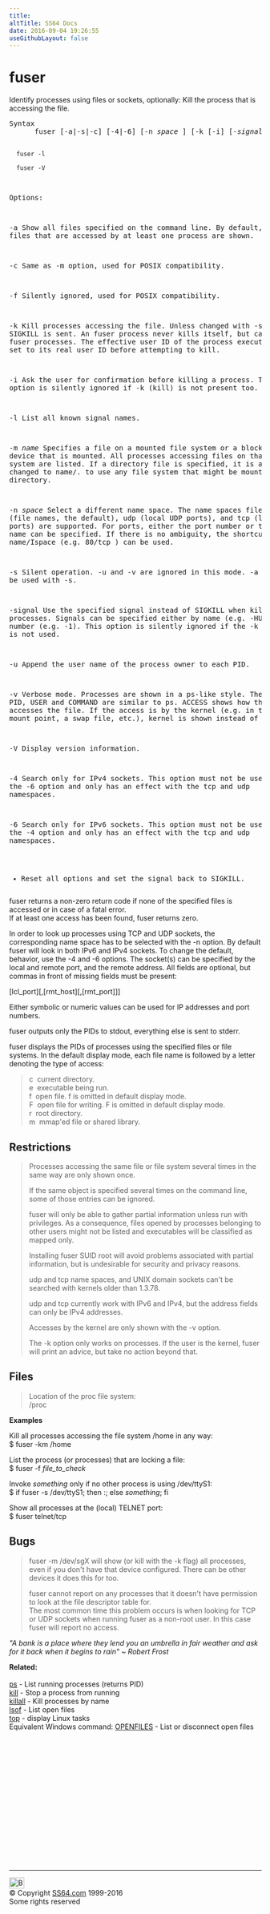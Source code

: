 ```yaml
---
title:
altTitle: SS64 Docs
date: 2016-09-04 19:26:55
useGithubLayout: false
---
```

<!-- #BeginLibraryItem "/Library/head_bash.lbi" --><!-- #EndLibraryItem --><h1>fuser </h1>  
<p>Identify processes using files or sockets, optionally: Kill the process that is accessing the file.</p>
<pre>Syntax
      fuser [-a|-s|-c] [-4|-6] [-n <i>space</i> ] [-k [-i] [-<i>signal</i> ] ] [-muvf] <i>name</i>

      fuser -l

      fuser -V 

Options:

   -a   Show all files specified on the command line.
        By default, only files that are accessed by at least one process are shown.

   -c   Same as -m option, used for POSIX compatibility.

   -f   Silently ignored, used for POSIX compatibility.

   -k   Kill processes accessing the file.
        Unless changed with -signal, SIGKILL is sent.
        An fuser process never kills itself, but can kill other fuser processes.
        The effective user ID of the process executing fuser is set to its real
        user ID before attempting to kill.

   -i   Ask the user for confirmation before killing a process.
        This option is silently ignored if -k (kill) is not present too.

   -l   List all known signal names.

   -m <i>name</i> Specifies a file on a mounted file system or a block device that is mounted.
           All processes accessing files on that file system are listed.
           If a directory file is specified, it is automatically changed to name/. 
           to use any file system that might be mounted on that directory.

   -n <i>space</i>   Select a different name space.
              The name spaces file (file names, the default), udp (local UDP ports),
              and tcp (local TCP ports) are supported. For ports, either the port number or
              the symbolic name can be specified.
              If there is no ambiguity, the shortcut notation name/Ispace (e.g. 80/tcp ) can be used. 

   -s   Silent operation. -u and -v are ignored in this mode.
        -a must not be used with -s.

   -signal  Use the specified signal instead of SIGKILL when killing processes.
            Signals can be specified either by name (e.g. -HUP) or by number (e.g. -1).
            This option is silently ignored if the -k (kill)option is not used. 

   -u   Append the user name of the process owner to each PID.

   -v   Verbose mode. Processes are shown in a ps-like style.
        The fields PID, USER and COMMAND are similar to ps.
        ACCESS shows how the process accesses the file. If the access is by the kernel
        (e.g. in the case of a mount point, a swap file, etc.), kernel is shown instead of the PID.

   -V   Display version information.

   -4   Search only for IPv4 sockets.
        This option must not be used with the -6 option and only has an effect with the tcp and udp namespaces.

   -6   Search only for IPv6 sockets.
        This option must not be used with the -4 option and only has an effect with the tcp and udp namespaces.

   -    Reset all options and set the signal back to SIGKILL. </pre>
<p>fuser returns a non-zero return code if none of the specified files is accessed or in case of a fatal error. <br>
If at least one access has been found, fuser returns zero.</p>
<p>In order to look up processes using TCP and UDP sockets, the corresponding name space has to be selected with the -n option. By default fuser will look in both IPv6 and IPv4 sockets. To change the default, behavior, use the -4 and -6 options. The socket(s) can be specified by the local and remote port, and the remote address. All fields are optional, but commas in front of missing fields must be present:</p>
<p class="code">[lcl_port][,[rmt_host][,[rmt_port]]]</p>
<p>Either symbolic or numeric values can be used for IP addresses and port numbers.</p>
<p>fuser outputs only the PIDs to stdout, everything else is sent to stderr. </p>
<p>fuser displays the PIDs of processes using the specified files or file systems. In the default display mode, each file name is followed by a letter denoting the type of access:</p>
<blockquote>
<p class="code"> c   &nbsp;current directory.<br>
e   &nbsp;executable being run.<br>
f   &nbsp;open file. f is omitted in default display mode.<br>
F   &nbsp;open file for writing. F is omitted in default display mode.<br>
r   &nbsp;root directory.<br>
m   &nbsp;mmap'ed file or shared library. </p>
</blockquote>
<h2>Restrictions</h2>
<blockquote>
<p>Processes accessing the same file or file system several times in the same way are only shown once.</p>
<p>If the same object is specified several times on the command line, some of those entries can be ignored.</p>
<p>fuser will only be able to gather partial information unless run with privileges. As a consequence, files opened by processes belonging to other users might not be listed and executables will be classified as mapped only.</p>
<p>Installing fuser SUID root will avoid problems associated with partial information, but is undesirable for security and privacy reasons.</p>
<p>udp and tcp name spaces, and UNIX domain sockets can't be searched with kernels older than 1.3.78.</p>
<p>udp and tcp currently work with IPv6 and IPv4, but the address fields can only be IPv4 addresses.</p>
<p>Accesses by the kernel are only shown with the <span class="code">-v</span> option.</p>
<p>The<span class="code"> -k</span> option only works on processes. If the user is the kernel, fuser will print an advice, but take no action beyond that.</p>
</blockquote>
<h2>Files</h2>
<blockquote>
<p>Location of the proc file system:<br>
<span class="code">/proc</span><br>
</p>
</blockquote>
<p><b>Examples</b></p>
<p>Kill all processes accessing the file system /home in any way:<br> 
<span class="code">$ 
fuser -km /home</span></p>
<p>List the process (or processes) that are locking a file:<br>
<span class="code">$ 
fuser -f <i>file_to_check</i></span></p>
<p>Invoke <i>something </i>only if no other process is using /dev/ttyS1:<br>
<span class="code">$ if fuser -s /dev/ttyS1; then :; else <i>something</i>; fi </span></p>
<p>Show all processes at the (local) TELNET port:<br>
<span class="code">$ fuser telnet/tcp</span></p>
<h2>Bugs</h2>
<blockquote>
<p><span class="code">fuser -m /dev/sgX</span> will show (or kill with the -k flag) all processes, even if you don't have that device configured. There can be other devices it does this for too.</p>
<p>fuser cannot report on any processes that it doesn't have permission to look at the file descriptor table for. <br>
The most common time this problem occurs is when looking for TCP or UDP sockets when running fuser as a non-root user. In this case fuser will report no access.</p>
</blockquote>
<p class="quote"><i>"A bank is a place where they lend you an umbrella in fair weather and ask for it back  when it begins to rain" ~ Robert Frost</i></p>
<p><b>Related:</b><br>
<br>
<a href="ps.html">ps</a> - List running processes (returns PID)<br>
<a href="kill.html">kill</a> - Stop a process from running<br>
<a href="../osx/killall.html">killall</a> - Kill processes by name<br>
<a href="lsof.html">lsof</a> - List open files<br>
<a href="../osx/top.html">top</a> - display Linux tasks <br>
Equivalent Windows command: <a href="../nt/openfiles.html">OPENFILES</a> - List or disconnect open files</p><!-- #BeginLibraryItem "/Library/foot_bash.lbi" --><p>
<!-- bash300 -->
<ins class="adsbygoogle" style="display:inline-block;width:300px;height:250px" data-ad-client="ca-pub-6140977852749469" data-ad-slot="4615356305"></ins>
<script>
(adsbygoogle = window.adsbygoogle || []).push({});
</script></p>
<hr>
<div id="bl" class="footer"><a href="fuser.html#"><img src="../images/top.png" width="30" height="22" alt="Back to the Top"></a></div>
<div id="br" class="footer, tagline">© Copyright <a href="../index.html">SS64.com</a> 1999-2016<br>
Some rights reserved</div><!-- #EndLibraryItem -->

